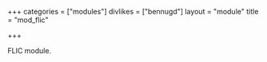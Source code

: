 +++
categories = ["modules"]
divlikes = ["bennugd"]
layout = "module"
title = "mod_flic"

+++

FLIC module.
